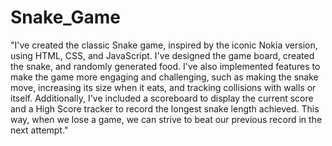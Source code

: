 # Snake_Game

"I've created the classic Snake game, inspired by the iconic Nokia version, using HTML, CSS, and JavaScript. I've designed the game board, created the snake, and randomly generated food. I've also implemented features to make the game more engaging and challenging, such as making the snake move, increasing its size when it eats, and tracking collisions with walls or itself. Additionally, I've included a scoreboard to display the current score and a High Score tracker to record the longest snake length achieved. This way, when we lose a game, we can strive to beat our previous record in the next attempt."
